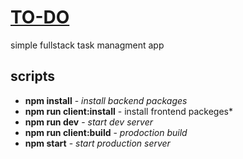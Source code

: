 # [TO-DO](http://34.116.165.92/) 
simple fullstack task managment app 
## scripts 

- **npm install** - *install backend packages*
- **npm run client:install** - install frontend packeges* 
- **npm run dev** - *start dev server*
- **npm run client:build** - *prodoction build*
- **npm start** - *start production server* 
